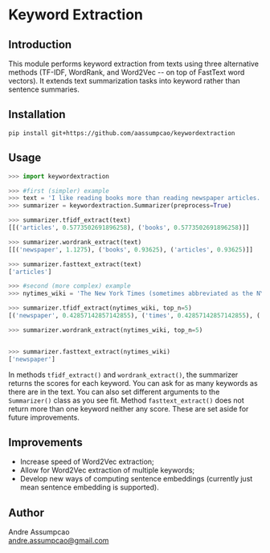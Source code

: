# Keyword Extraction

## Introduction
This module performs keyword extraction from texts using three alternative methods (TF-IDF, WordRank, and Word2Vec -- on top of FastText word vectors). It extends text summarization tasks into keyword rather than sentence summaries.

## Installation
```
pip install git+https://github.com/aassumpcao/keywordextraction
```

## Usage
```python
>>> import keywordextraction

>>> #first (simpler) example
>>> text = 'I like reading books more than reading newspaper articles.'
>>> summarizer = keywordextraction.Summarizer(preprocess=True)

>>> summarizer.tfidf_extract(text)
[[('articles', 0.5773502691896258), ('books', 0.5773502691896258)]]

>>> summarizer.wordrank_extract(text)
[[('newspaper', 1.1275), ('books', 0.93625), ('articles', 0.93625)]]

>>> summarizer.fasttext_extract(text)
['articles']

>>> #second (more complex) example
>>> nytimes_wiki = 'The New York Times (sometimes abbreviated as the NYT and NYTimes) is an American newspaper based in New York City with worldwide influence and readership. Founded in 1851, the paper has won 130 Pulitzer Prizes, more than any other newspaper. The Times is ranked 18th in the world by circulation and 3rd in the U.S. Nicknamed "The Gray Lady", the Times has long been regarded within the industry as a national "newspaper of record". The paper\'s motto, "All the News That\'s Fit to Print", appears in the upper left-hand corner of the front page.'

>>> summarizer.tfidf_extract(nytimes_wiki, top_n=5)
[('newspaper', 0.42857142857142855), ('times', 0.42857142857142855), ('new', 0.2857142857142857), ('paper', 0.2857142857142857), ('york', 0.2857142857142857)]

>>> summarizer.wordrank_extract(nytimes_wiki, top_n=5)


>>> summarizer.fasttext_extract(nytimes_wiki)
['newspaper']
```

In methods ```tfidf_extract()``` and ```wordrank_extract()```, the summarizer returns the scores for each keyword. You can ask for as many keywords as there are in the text. You can also set different arguments to the ```Summarizer()``` class as you see fit. Method ```fasttext_extract()``` does not return more than one keyword neither any score. These are set aside for future improvements.

## Improvements
- Increase speed of Word2Vec extraction;
- Allow for Word2Vec extraction of multiple keywords;
- Develop new ways of computing sentence embeddings (currently just mean sentence embedding is supported).

## Author
Andre Assumpcao <br>
andre.assumpcao@gmail.com
